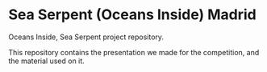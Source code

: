 # Sea Serpent (Oceans Inside) Madrid

Oceans Inside, Sea Serpent project repository.

This repository contains the presentation we made for the competition, and the material used on it.
